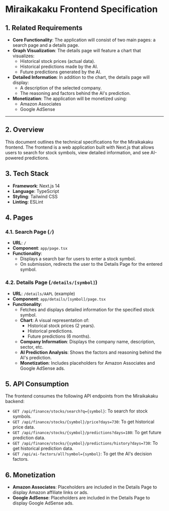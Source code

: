 # Miraikakaku Frontend Specification

## 1. Related Requirements

- **Core Functionality**: The application will consist of two main pages: a search page and a details page.
- **Graph Visualization**: The details page will feature a chart that visualizes:
  - Historical stock prices (actual data).
  - Historical predictions made by the AI.
  - Future predictions generated by the AI.
- **Detailed Information**: In addition to the chart, the details page will display:
  - A description of the selected company.
  - The reasoning and factors behind the AI's prediction.
- **Monetization**: The application will be monetized using:
  - Amazon Associates
  - Google AdSense

---

## 2. Overview

This document outlines the technical specifications for the Miraikakaku frontend. The frontend is a web application built with Next.js that allows users to search for stock symbols, view detailed information, and see AI-powered predictions.

## 3. Tech Stack

- **Framework**: Next.js 14
- **Language**: TypeScript
- **Styling**: Tailwind CSS
- **Linting**: ESLint

## 4. Pages

### 4.1. Search Page (`/`)

- **URL**: `/`
- **Component**: `app/page.tsx`
- **Functionality**:
  - Displays a search bar for users to enter a stock symbol.
  - On submission, redirects the user to the Details Page for the entered symbol.

### 4.2. Details Page (`/details/[symbol]`)

- **URL**: `/details/AAPL` (example)
- **Component**: `app/details/[symbol]/page.tsx`
- **Functionality**:
  - Fetches and displays detailed information for the specified stock symbol.
  - **Chart**: A visual representation of:
    - Historical stock prices (2 years).
    - Historical predictions.
    - Future predictions (6 months).
  - **Company Information**: Displays the company name, description, sector, etc.
  - **AI Prediction Analysis**: Shows the factors and reasoning behind the AI's prediction.
  - **Monetization**: Includes placeholders for Amazon Associates and Google AdSense ads.

## 5. API Consumption

The frontend consumes the following API endpoints from the Miraikakaku backend:

- `GET /api/finance/stocks/search?q={symbol}`: To search for stock symbols.
- `GET /api/finance/stocks/{symbol}/price?days=730`: To get historical price data.
- `GET /api/finance/stocks/{symbol}/predictions?days=180`: To get future prediction data.
- `GET /api/finance/stocks/{symbol}/predictions/history?days=730`: To get historical prediction data.
- `GET /api/ai-factors/all?symbol={symbol}`: To get the AI's decision factors.

## 6. Monetization

- **Amazon Associates**: Placeholders are included in the Details Page to display Amazon affiliate links or ads.
- **Google AdSense**: Placeholders are included in the Details Page to display Google AdSense ads.
